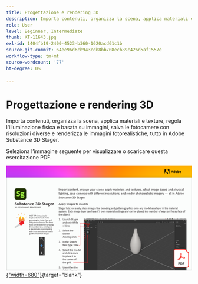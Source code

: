 ```yaml
---
title: Progettazione e rendering 3D
description: Importa contenuti, organizza la scena, applica materiali e texture, regola l’illuminazione fisica e basata su immagini, salva le fotocamere con risoluzioni diverse e renderizza le immagini fotorealistiche
role: User
level: Beginner, Intermediate
thumb: KT-11643.jpg
exl-id: 1404fb19-2400-4523-b360-1620acd61c1b
source-git-commit: 64ee96d6cb943cdb8bb708ecb89c426d5af1557e
workflow-type: tm+mt
source-wordcount: '77'
ht-degree: 0%

---
```


# Progettazione e rendering 3D

Importa contenuti, organizza la scena, applica materiali e texture, regola l&#39;illuminazione fisica e basata su immagini, salva le fotocamere con risoluzioni diverse e renderizza le immagini fotorealistiche, tutto in Adobe Substance 3D Stager.

Seleziona l’immagine seguente per visualizzare o scaricare questa esercitazione PDF.

[![Immagine della prima pagina dell’esercitazione](assets/Substance3DStager.png){&quot;width=680&quot;}](assets/Adobe-Substance-Stager.pdf){target="blank"}
